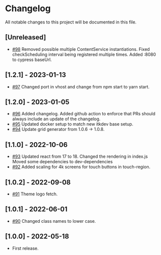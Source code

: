 # Changelog

All notable changes to this project will be documented in this file.

## [Unreleased]

- [#98](https://github.com/os2display/display-client/pull/98)
Removed possible multiple ContentService instantiations.
Fixed checkScheduling interval being registered multiple times.
Added :8080 to cypress baseUrl.

## [1.2.1] - 2023-01-13

- [#97](https://github.com/os2display/display-client/pull/97)
Changed port in vhost and change from npm start to yarn start.

## [1.2.0] - 2023-01-05

- [#96](https://github.com/os2display/display-client/pull/96)
Added changelog.
Added github action to enforce that PRs should always include an update of the changelog.
- [#95](https://github.com/os2display/display-client/pull/95)
Updated docker setup to match new itkdev base setup.
- [#94](https://github.com/os2display/display-client/pull/94)
Update grid generator from 1.0.6 -> 1.0.8.

## [1.1.0] - 2022-10-06

- [#93](https://github.com/os2display/display-client/pull/93)
Updated react from 17 to 18.
Changed the rendering in index.js
Moved some dependencies to dev-dependencies
- [#92](https://github.com/os2display/display-client/pull/92)
Added scaling for 4k screens for touch buttons in touch-region.

## [1.0.2] - 2022-09-08

- [#91](https://github.com/os2display/display-client/pull/91)
Theme logo fetch.

## [1.0.1] - 2022-06-01

- [#90](https://github.com/os2display/display-client/pull/90)
Changed class names to lower case.

## [1.0.0] - 2022-05-18

- First release.
